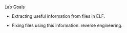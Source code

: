 Lab Goals

- Extracting useful information from files in ELF.

- Fixing files using this information: reverse engineering.
